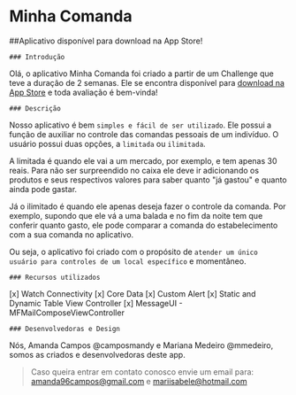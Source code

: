 
# Minha Comanda
   ##Aplicativo disponível para download  na App Store!
      

    ### Introdução
Olá, o aplicativo Minha Comanda foi criado a partir de um Challenge que teve a duração de 2 semanas. Ele se encontra disponível para [download na App Store](https://itunes.apple.com/us/app/24-s-wt-h-plyqzyh-hyhydh-smqry/id1098887721) e toda avaliação é bem-vinda!

    ### Descrição
Nosso aplicativo é bem `simples e fácil de ser utilizado`. Ele possui a função de auxiliar no controle das comandas pessoais de um indivíduo. O usuário possui duas opções, a `limitada` ou `ilimitada`.

A limitada é quando ele vai a um mercado, por exemplo, e tem apenas 30 reais. Para não ser surpreendido no caixa ele deve ir adicionando os produtos e seus respectivos valores para saber quanto "já gastou" e quanto ainda pode gastar.

Já o ilimitado é quando ele apenas deseja fazer o controle da comanda. Por exemplo, supondo que ele vá a uma balada e no fim da noite tem que conferir quanto gasto, ele pode comparar a comanda do estabelecimento com a sua comanda no aplicativo.

Ou seja, o aplicativo foi criado com o propósito de `atender um único usuário para controles de um local específico` e momentâneo. 

    ### Recursos utilizados
    
[x] Watch Connectivity
[x] Core Data
[x] Custom Alert 
[x] Static and Dynamic Table View Controller
[x] MessageUI - MFMailComposeViewController

    ### Desenvolvedoras e Design
Nós, Amanda Campos @camposmandy e  Mariana Medeiro @mmedeiro, somos as criados e desenvolvedoras deste app.
>Caso queira entrar em contato conosco envie um email para: 
>amanda96campos@gmail.com e mariisabele@hotmail.com
